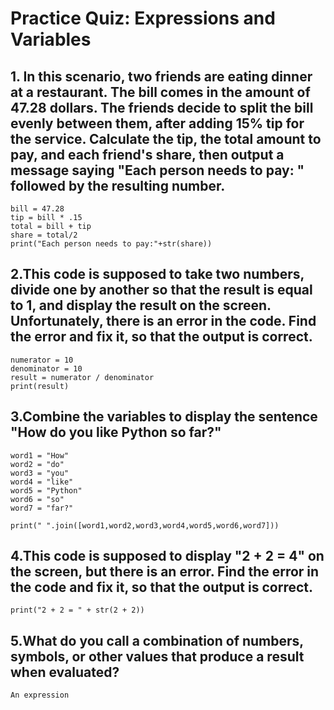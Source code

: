 # Practice Quiz: Expressions and Variables

## 1. In this scenario, two friends are eating dinner at a restaurant. The bill comes in the amount of 47.28 dollars. The friends decide to split the bill evenly between them, after adding 15% tip for the service. Calculate the tip, the total amount to pay, and each friend's share, then output a message saying "Each person needs to pay: " followed by the resulting number.
    
    bill = 47.28
    tip = bill * .15
    total = bill + tip
    share = total/2
    print("Each person needs to pay:"+str(share))
    

## 2.This code is supposed to take two numbers, divide one by another so that the result is equal to 1, and display the result on the screen. Unfortunately, there is an error in the code. Find the error and fix it, so that the output is correct.

    numerator = 10
    denominator = 10
    result = numerator / denominator
    print(result)


## 3.Combine the variables to display the sentence "How do you like Python so far?"

    word1 = "How"
    word2 = "do"
    word3 = "you"
    word4 = "like"
    word5 = "Python"
    word6 = "so"
    word7 = "far?"

    print(" ".join([word1,word2,word3,word4,word5,word6,word7]))

## 4.This code is supposed to display "2 + 2 = 4" on the screen, but there is an error. Find the error in the code and fix it, so that the output is correct.

    print("2 + 2 = " + str(2 + 2))

## 5.What do you call a combination of numbers, symbols, or other values that produce a result when evaluated?

    An expression
